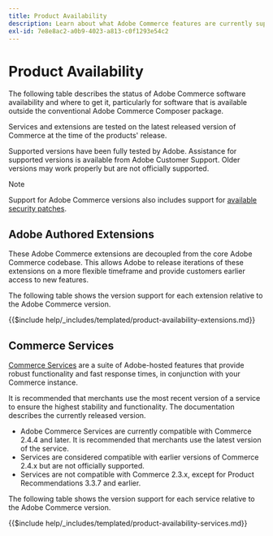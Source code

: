 ```yaml
---
title: Product Availability
description: Learn about what Adobe Commerce features are currently supported and check their compatibility with specific Adobe Commerce releases.
exl-id: 7e8e8ac2-a0b9-4023-a813-c0f1293e54c2
---
```

# Product Availability

The following table describes the status of Adobe Commerce software availability and where to get it, particularly for software that is available outside the conventional Adobe Commerce Composer package.

Services and extensions are tested on the latest released version of Commerce at the time of the products' release.

Supported versions have been fully tested by Adobe. Assistance for supported versions is available from Adobe Customer Support. Older versions may work properly but are not officially supported.

>[!NOTE]
>
>Support for Adobe Commerce versions also includes support for [available security patches](versions.md).

## Adobe Authored Extensions

These Adobe Commerce extensions are decoupled from the core Adobe Commerce codebase. This allows Adobe to release iterations of these extensions on a more flexible timeframe and provide customers earlier access to new features.


The following table shows the version support for each extension relative to the Adobe Commerce version.

{{$include help/_includes/templated/product-availability-extensions.md}}

## Commerce Services

[Commerce Services](https://experienceleague.adobe.com/docs/commerce-merchant-services/user-guides/home.html) are a suite of Adobe-hosted features that provide robust functionality and fast response times, in conjunction with your Commerce instance.

It is recommended that merchants use the most recent version of a service to ensure the highest stability and functionality. The documentation describes the currently released version.

* Adobe Commerce Services are currently compatible with Commerce 2.4.4 and later. It is recommended that merchants use the latest version of the service.
* Services are considered compatible with earlier versions of Commerce 2.4.x but are not officially supported.
* Services are not compatible with Commerce 2.3.x, except for Product Recommendations 3.3.7 and earlier.

The following table shows the version support for each service relative to the Adobe Commerce version.

{{$include help/_includes/templated/product-availability-services.md}}
